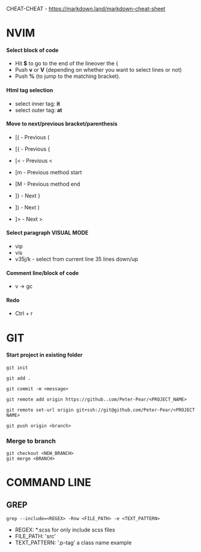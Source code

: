 CHEAT-CHEAT - https://markdown.land/markdown-cheat-sheet


# NVIM

#### Select block of code
  - Hit **$** to go to the end of the lineover the {
  - Push **v** or **V** (depending on whether you want to select lines or not)
  - Push **%** (to jump to the matching bracket).

#### Html tag selection
  - select inner tag: **it**
  - select outer tag: **at**

#### Move to next/previous bracket/parenthesis
  - [( - Previous (
  - [{ - Previous {
  - [< - Previous <

  - [m - Previous method start
  - [M - Previous method end

  - ]} - Next }
  - ]) - Next )
  - ]> - Next >

#### Select paragraph VISUAL MODE
  - vip
  - vis
  - v35j/k - select from current line 35 lines down/up

#### Comment line/block of code
  - v -> gc

#### Redo
  - Ctrl + r


# GIT

#### Start project in existing folder

```
git init
```

```
git add .
```

```
git commit -m <message>
```

```
git remote add origin https://github..com/Peter-Pear/<PROJECT_NAME>
```

```
git remote set-url origin git+ssh://git@github.com/Peter-Pear/<PROJECT NAME>
```

```
git push origin <branch>
```

### Merge to branch

```
git checkout <NEW_BRANCH>
git merge <BRANCH>
```


# COMMAND LINE


## GREP
```
grep --include=<REGEX> -Rnw <FILE_PATH> -e <TEXT_PATTERN>

```
  - REGEX: \*.scss for only include scss files
  - FILE_PATH:  'src'
  - TEXT_PATTERN: '.p-tag' a class name example
